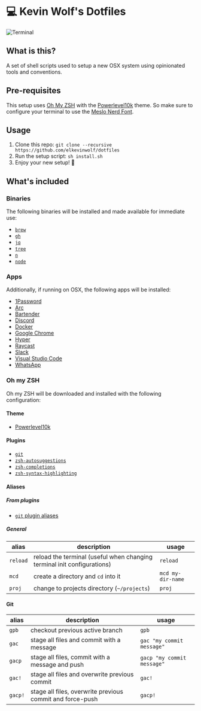 # 💻 Kevin Wolf's Dotfiles

![Terminal](./.github/images/terminal.png)

## What is this?

A set of shell scripts used to setup a new OSX system using opinionated tools and conventions.

## Pre-requisites

This setup uses [Oh My ZSH](https://ohmyz.sh) with the [Powerlevel10k](https://github.com/romkatv/powerlevel10k#meslo-nerd-font-patched-for-powerlevel10k) theme. So make sure to configure your terminal to use the [Meslo Nerd Font](https://github.com/romkatv/powerlevel10k#meslo-nerd-font-patched-for-powerlevel10k).

## Usage

1. Clone this repo: `git clone --recursive https://github.com/elkevinwolf/dotfiles`
2. Run the setup script: `sh install.sh`
3. Enjoy your new setup! 🍻

## What's included

### Binaries

The following binaries will be installed and made available for immediate use:

- [`brew`](https://brew.sh/index_es)
- [`gh`](https://cli.github.com/)
- [`jq`](https://stedolan.github.io/jq/)
- [`tree`](http://mama.indstate.edu/users/ice/tree/)
- [`n`](https://www.npmjs.com/package/n)
- [`node`](https://nodejs.org)

### Apps

Additionally, if running on OSX, the following apps will be installed:

- [1Password](https://1password.com)
- [Arc](https://arc.net)
- [Bartender](https://macbartender.com)
- [Discord](https://discord.com)
- [Docker](https://docker.com)
- [Google Chrome](https://google.com/chrome)
- [Hyper](https://hyper.is)
- [Raycast](https://raycast.com)
- [Slack](https://slack.com/intl/en-cr)
- [Visual Studio Code](https://code.visualstudio.com)
- [WhatsApp](https://whatsapp.com)

### Oh my ZSH

Oh my ZSH will be downloaded and installed with the following configuration:

#### Theme

- [Powerlevel10k](https://github.com/romkatv/powerlevel10k#meslo-nerd-font-patched-for-powerlevel10k)

#### Plugins

- [`git`](https://github.com/ohmyzsh/ohmyzsh/tree/master/plugins/git)
- [`zsh-autosuggestions`](https://github.com/zsh-users/zsh-autosuggestions.git)
- [`zsh-completions`](https://github.com/zsh-users/zsh-completions.git)
- [`zsh-syntax-highlighting`](https://github.com/zsh-users/zsh-syntax-highlighting.git)

#### Aliases

##### From plugins

- [`git` plugin aliases](https://github.com/ohmyzsh/ohmyzsh/tree/master/plugins/git#aliases)

##### General

| alias    | description                                                             | usage             |
| -------- | ----------------------------------------------------------------------- | ----------------- |
| `reload` | reload the terminal (useful when changing terminal init configurations) | `reload`          |
| `mcd`    | create a directory and `cd` into it                                     | `mcd my-dir-name` |
| `proj`   | change to projects directory (`~/projects`)                             | `proj`            |

#### Git

| alias   | description                                               | usage                      |
| ------- | --------------------------------------------------------- | -------------------------- |
| `gpb`   | checkout previous active branch                           | `gpb`                      |
| `gac`   | stage all files and commit with a message                 | `gac "my commit message"`  |
| `gacp`  | stage all files, commit with a message and push           | `gacp "my commit message"` |
| `gac!`  | stage all files and overwrite previous commit             | `gac!`                     |
| `gacp!` | stage all files, overwrite previous commit and force-push | `gacp!`                    |
